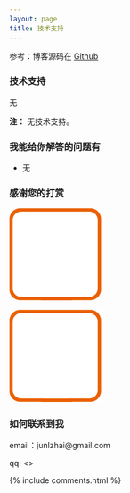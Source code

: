 ```yaml
---
layout: page
title: 技术支持 
---
```


参考：博客源码在 <a target="_blank" href='https://github.com/leopardpan/leopardpan.github.io/'>Github</a> 

<h3> 技术支持 </h3>

无

**注：** 无技术支持。


<h3> 我能给你解答的问题有 </h3>

* 无


<h3> 感谢您的打赏 </h3> 

![](/images/payimg/alipayimg.jpg)

![](/images/payimg/weipayimg.jpg)

<h3> 如何联系到我 </h3>

<p> 
email：junlzhai@gmail.com       
<p> 
qq: <>    
<p> 


{% include comments.html %}

